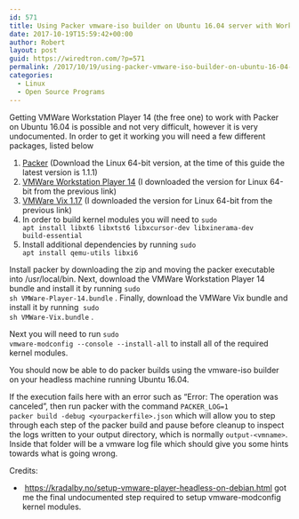 ```yaml
---
id: 571
title: Using Packer vmware-iso builder on Ubuntu 16.04 server with Workstation Player 14
date: 2017-10-19T15:59:42+00:00
author: Robert
layout: post
guid: https://wiredtron.com/?p=571
permalink: /2017/10/19/using-packer-vmware-iso-builder-on-ubuntu-16-04-server-with-workstation-player-14/
categories:
  - Linux
  - Open Source Programs
---
```

Getting VMWare Workstation Player 14 (the free one) to work with Packer on Ubuntu 16.04 is possible and not very difficult, however it is very undocumented. In order to get it working you will need a few different packages, listed below

  1. [Packer](https://www.packer.io/downloads.html) (Download the Linux 64-bit version, at the time of this guide the latest version is 1.1.1)
  2. [VMWare Workstation Player 14](https://my.vmware.com/en/web/vmware/free#desktop_end_user_computing/vmware_workstation_player/14_0) (I downloaded the version for Linux 64-bit from the previous link)
  3. [VMWare Vix 1.17](https://my.vmware.com/en/web/vmware/free#desktop_end_user_computing/vmware_workstation_player/14_0%7CPLAYER-1400%7Cdrivers_tools) (I downloaded the version for Linux 64-bit from the previous link)
  4. In order to build kernel modules you will need to <code class="prettyprint lang-sh" data-start-line="1" data-visibility="visible" data-highlight="" data-caption="">sudo apt install libxt6 libxtst6 libxcursor-dev libxinerama-dev build-essential</code>
  5. Install additional dependencies by running <code class="prettyprint lang-sh" data-start-line="1" data-visibility="visible" data-highlight="" data-caption="">sudo apt install qemu-utils libxi6</code>

Install packer by downloading the zip and moving the packer executable into /usr/local/bin. Next, download the VMWare Workstation Player 14 bundle and install it by running <code class="prettyprint lang-sh" data-start-line="1" data-visibility="visible" data-highlight="" data-caption="">sudo sh VMWare-Player-14.bundle</code> . Finally, download the VMWare Vix bundle and install it by running  <code class="prettyprint lang-sh" data-start-line="1" data-visibility="visible" data-highlight="" data-caption="">sudo sh VMWare-Vix.bundle</code> .

Next you will need to run <code class="prettyprint lang-sh" data-start-line="1" data-visibility="visible" data-highlight="" data-caption="">sudo vmware-modconfig --console --install-all</code> to install all of the required kernel modules.

You should now be able to do packer builds using the vmware-iso builder on your headless machine running Ubuntu 16.04.

If the execution fails here with an error such as &#8220;Error: The operation was canceled&#8221;, then run packer with the command <code class="prettyprint lang-sh" data-start-line="1" data-visibility="visible" data-highlight="" data-caption="">PACKER_LOG=1 packer build -debug &lt;yourpackerfile&gt;.json</code> which will allow you to step through each step of the packer build and pause before cleanup to inspect the logs written to your output directory, which is normally <code class="prettyprint lang-sh" data-start-line="1" data-visibility="visible" data-highlight="" data-caption="">output-&lt;vmname&gt;</code>. Inside that folder will be a vmware log file which should give you some hints towards what is going wrong.

Credits:

  *  https://kradalby.no/setup-vmware-player-headless-on-debian.html got me the final undocumented step required to setup vmware-modconfig kernel modules.
